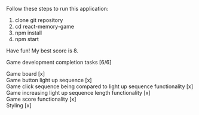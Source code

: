 Follow these steps to run this application:

1. clone git repository
2. cd react-memory-game
3. npm install
4. npm start

Have fun! My best score is 8.

Game development completion tasks [6/6]

Game board [x]<br />
Game button light up sequence [x]<br />
Game click sequence being compared to light up sequence functionality [x]<br />
Game increasing light up sequence length functionality [x]<br />
Game score functionality [x]<br />
Styling [x]<br />

